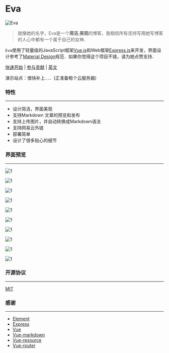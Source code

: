 # Eva

![Eva](/screenshots/eva.jpg)

> 就像她的名字，Eva是一个**简洁**,**美观**的博客，我相信所有坚持写用她写博客的人心中都有一个属于自己的女神．

`Eva`使用了轻量级的JavaScript框架[Vue.js](https://vuejs.org/)和Web框架[Express.js](https://expressjs.com/)来开发，界面设计参考了[Material Design](https://github.com/1sters/material_design_zh)规范．如果你觉得这个项目不错，请为她点赞支持．

[快速开始](quickstart_zh.md) | [参与贡献](contribution.md) | [英文](README.md) 

演示站点：很快补上．．．(正准备租个云服务器)

### 特性

------

- 设计简洁，界面美观
- 支持Markdown 文章的预览和发布
- 支持上传图片，并自动转换成Markdown语法
- 支持网易云外链
- 部署简单
- 设计了很多贴心的细节

### 界面预览

------

![1](/screenshots/1.png)

![1](/screenshots/2.png)

![1](/screenshots/3.png)

![1](/screenshots/12.png)

![1](/screenshots/4.png)

![1](/screenshots/5.png)

![1](/screenshots/6.png)

![1](/screenshots/7.png)

![1](/screenshots/8.png)

![1](/screenshots/9.png)



### 开源协议

------

[MIT](LICENSE)

### 感谢

---

+ [Element](https://github.com/ElemeFE/element)
+ [Express](https://github.com/expressjs/express)
+ [Vue](https://github.com/vuejs/vue)
+ [Vue-markdown](https://github.com/miaolz123/vue-markdown)
+ [Vue-resource](https://github.com/pagekit/vue-resource)
+ [Vue-router](https://github.com/vuejs/vue-router)